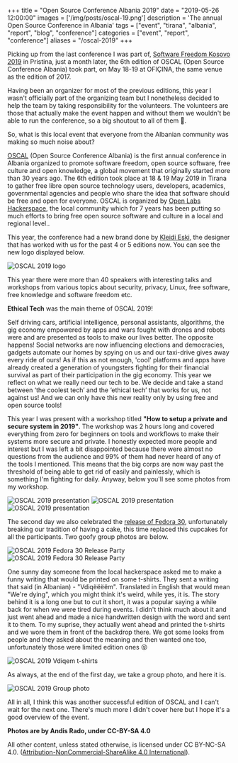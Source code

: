 +++
title = "Open Source Conference Albania 2019"
date = "2019-05-26 12:00:00"
images = ['/img/posts/oscal-19.png']
description = 'The annual Open Source Conference in Albania'
tags = ["event", "tirana", "albania", "report", "blog", "conference"]
categories = ["event", "report", "conference"]
aliases = "/oscal-2019"
+++

Picking up from the last conference I was part of, [Software Freedom Kosovo 2019](/sfk-2019) in Pristina, just a month later, the 6th edition of OSCAL (Open Source Conference Albania) took part, on May 18-19 at OFIÇINA, the same venue as the edition of 2017.

Having been an organizer for most of the previous editions, this year I wasn't officially part of the organizing team but I nonetheless decided to help the team by taking responsibility for the volunteers. The volunteers are those that actually make the event happen and without them we wouldn't be able to run the conference, so a big shoutout to all of them 🤗.

So, what is this local event that everyone from the Albanian community was making so much noise about?

[OSCAL](https://osc.al) (Open Source Conference Albania) is the first annual conference in Albania organized to promote software freedom, open source software, free culture and open knowledge, a global movement that originally started more than 30 years ago. The 6th edition took place at 18 & 19 May 2019 in Tirana to gather free libre open source technology users, developers, academics, governmental agencies and people who share the idea that software should be free and open for everyone. OSCAL is organized by [Open Labs Hackerspace](https://openlabs.cc), the local community which for 7 years has been putting so much efforts to bring free open source software and culture in a local and regional level..

This year, the conference had a new brand done by [Kleidi Eski](http://lightandmoving.com/), the designer that has worked with us for the past 4 or 5 editions now. You can see the new logo displayed below.

![OSCAL 2019 logo](/img/posts/oscal2019-logo.png)

This year there were more than 40 speakers with interesting talks and workshops from various topics about security, privacy, Linux, free software, free knowledge and software freedom etc.

**Ethical Tech** was the main theme of OSCAL 2019!

Self driving cars, artificial intelligence, personal assistants, algorithms, the gig economy empowered by apps and wars fought with drones and robots were and are presented as tools to make our lives better. The opposite happens! Social networks are now influencing elections and democracies, gadgets automate our homes by spying on us and our taxi-drive gives away every ride of ours! As if this as not enough, 'cool' platforms and apps have already created a generation of youngsters fighting for their financial survival as part of their participation in the gig economy. This year we reflect on what we really need our tech to be. We decide and take a stand between ‘the coolest tech’ and the ‘ethical tech’ that works for us, not against us! And we can only have this new reality only by using free and open source tools!

This year I was present with a workshop titled **"How to setup a private and secure system in 2019"**. The workshop was 2 hours long and covered everything from zero for beginners on tools and workflows to make their systems more secure and private. I honestly expected more people and interest but I was left a bit disappointed because there were almost no questions from the audience and 99% of them had never heard of any of the tools I mentioned. This means that the big corps are now way past the threshold of being able to get rid of easily and painlessly, which is something I'm fighting for daily. Anyway, below you'll see some photos from my workshop.

![OSCAL 2019 presentation](/img/posts/oscal2019-workshop-1.jpg)
![OSCAL 2019 presentation](/img/posts/oscal2019-workshop-2.jpg)
![OSCAL 2019 presentation](/img/posts/oscal2019-workshop-3.jpg)

The second day we also celebrated the [release of Fedora 30](https://www.fedoraproject.org/wiki/Releases/30/ChangeSet), unfortunately breaking our tradition of having a cake, this time replaced this cupcakes for all the participants. Two goofy group photos are below.

![OSCAL 2019 Fedora 30 Release Party](/img/posts/oscal2019-frparty-1.jpg)
![OSCAL 2019 Fedora 30 Release Party](/img/posts/oscal2019-frparty-2.jpg)

One sunny day someone from the local hackerspace asked me to make a funny writing that would be printed on some t-shirts. They sent a writing that said (in Albanian) - "Vdiqëëëëm". Translated in English that would mean "We're dying", which you might think it's weird, while yes, it is. The story behind it is a long one but to cut it short, it was a popular saying a while back for when we were tired during events. I didn't think much about it and just went ahead and made a nice handwritten design with the word and sent it to them. To my suprise, they actually went ahead and printed the t-shirts and we wore them in front of the backdrop there. We got some looks from people and they asked about the meaning and then wanted one too, unfortunately those were limited edition ones 😜

![OSCAL 2019 Vdiqem t-shirts](/img/posts/oscal2019-tshirts.jpg)

As always, at the end of the first day, we take a group photo, and here it is.

![OSCAL 2019 Group photo](/img/posts/oscal2019-group-photo.jpg)

All in all, I think this was another successful edition of OSCAL and I can't wait for the next one. There's much more I didn't cover here but I hope it's a good overview of the event.

**Photos are by Andis Rado, under CC-BY-SA 4.0**

All other content, unless stated otherwise, is licensed under CC BY-NC-SA 4.0. ([Attribution-NonCommercial-ShareAlike 4.0 International](https://creativecommons.org/licenses/by-nc-sa/4.0/)).
